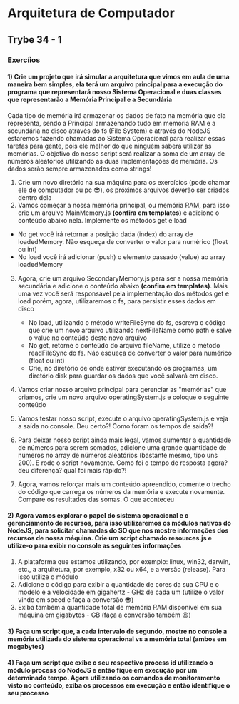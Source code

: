 # Arquitetura de Computador

## Trybe 34 - 1

### Exercíios

#### 1) Crie um projeto que irá simular a arquitetura que vimos em aula de uma maneira bem simples, ela terá um arquivo principal para a execução do programa que representará nosso Sistema Operacional e duas classes que representarão a Memória Principal e a Secundária

Cada tipo de memória irá armazenar os dados de fato na memória que ela representa, sendo a Principal armazenando tudo em memória RAM e a secundária no disco através do fs (File System) e através do NodeJS estaremos fazendo chamadas ao Sistema Operacional para realizar essas tarefas para gente, pois ele melhor do que ninguém saberá utilizar as memórias. O objetivo do nosso script será realizar a soma de um array de números aleatórios utilizando as duas implementações de memória. Os dados serão sempre armazenados como strings!

1. Crie um novo diretório na sua máquina para os exercícios (pode chamar ele de computador ou pc 😎), os próximos arquivos deverão ser criados dentro dela
2. Vamos começar a nossa memória principal, ou memória RAM, para isso crie um arquivo MainMemory.js **(confira em templates)** e adicione o conteúdo abaixo nela. Implemente os métodos get e load

* No get você irá retornar a posição dada (index) do array de loadedMemory. Não esqueça de converter o valor para numérico (float ou int)
* No load você irá adicionar (push) o elemento passado (value) ao array loadedMemory
  
3. Agora, crie um arquivo SecondaryMemory.js para ser a nossa memória secundária e adicione o conteúdo abaixo **(confira em templates)**. Mais uma vez você será responsável pela implementação dos métodos get e load porém, agora, utilizaremos o fs, para persistir esses dados em disco

   * No load, utilizando o método writeFileSync do fs, escreva o código que crie um novo arquivo utilizando nextFileName como path e salve o value no conteúdo deste novo arquivo
   * No get, retorne o conteúdo do arquivo fileName, utilize o método readFileSync do fs. Não esqueça de converter o valor para numérico (float ou int)
   * Crie, no diretório de onde estiver executando os programas, um diretório disk para guardar os dados que você salvará em disco.
  
4. Vamos criar nosso arquivo principal para gerenciar as "memórias" que criamos, crie um novo arquivo operatingSystem.js e coloque o seguinte conteúdo
5. Vamos testar nosso script, execute o arquivo operatingSystem.js e veja a saída no console. Deu certo?! Como foram os tempos de saída?!
6. Para deixar nosso script ainda mais legal, vamos aumentar a quantidade de números para serem somados, adicione uma grande quantidade de números no array de números aleatórios (bastante mesmo, tipo uns 200). E rode o script novamente. Como foi o tempo de resposta agora? deu diferença? qual foi mais rápido?!
7. Agora, vamos reforçar mais um conteúdo apreendido, comente o trecho do código que carrega os números da memória e execute novamente. Compare os resultados das somas. O que aconteceu

#### 2) Agora vamos explorar o papel do sistema operacional e o gerenciamento de recursos, para isso utilizaremos os módulos nativos do NodeJS, para solicitar chamadas do SO que nos mostre informações dos recursos de nossa máquina. Crie um script chamado resources.js e utilize-o para exibir no console as seguintes informações

1. A plataforma que estamos utilizando, por exemplo: linux, win32, darwin, etc., a arquitetura, por exemplo, x32 ou x64, e a versão (release). Para isso utilize o módulo
2. Adicione o código para exibir a quantidade de cores da sua CPU e o modelo e a velocidade em gigahertz - GHz de cada um (utilize o valor vindo em speed e faça a conversão 😎)
3. Exiba também a quantidade total de memória RAM disponível em sua máquina em gigabytes - GB (faça a conversão também 😉)

#### 3) Faça um script que, a cada intervalo de segundo, mostre no console a memória utilizada do sistema operacional vs a memória total (ambos em megabytes)

#### 4) Faça um script que exibe o seu respectivo process id utilizando o módulo process do NodeJS e então fique em execução por um determinado tempo. Agora utilizando os comandos de monitoramento visto no conteúdo, exiba os processos em execução e então identifique o seu processo
